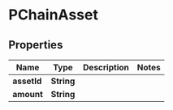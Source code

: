 # PChainAsset

## Properties
Name | Type | Description | Notes
------------ | ------------- | ------------- | -------------
**assetId** | **String** |  | 
**amount** | **String** |  | 
